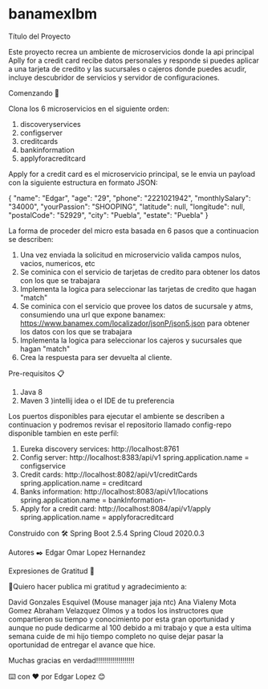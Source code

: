 # banamexIbm

Título del Proyecto

Este proyecto recrea un ambiente de microservicios donde la api principal Aplly for a credit card recibe datos personales y responde si puedes aplicar a una tarjeta de credito y las sucursales o cajeros donde puedes acudir, incluye descubridor de servicios y servidor de configuraciones.

Comenzando 🚀

Clona los 6 microservicios en el siguiente orden:

1) discoveryservices
2) configserver
3) creditcards
4) bankinformation
5) applyforacreditcard

Apply for a credit card es el microservicio principal, se le envia un payload con la siguiente estructura en formato JSON:

{
    "name": "Edgar",
    "age": "29",
    "phone": "2221021942",
    "monthlySalary": "34000",
    "yourPassion": "SHOOPING",
    "latitude": null,
    "longitude": null,
    "postalCode": "52929",
    "city": "Puebla",
    "estate": "Puebla"
}

La forma de proceder del micro esta basada en 6 pasos que a continuacion se describen:

1) Una vez enviada la solicitud en microservicio valida campos nulos, vacios, numericos, etc 
2) Se cominica con el servicio de tarjetas de credito para obtener los datos con los que se trabajara
3) Implementa la logica para seleccionar las tarjetas de credito que hagan "match"
4) Se cominica con el servicio que provee los datos de sucursale y atms, consumiendo una url que expone banamex: https://www.banamex.com/localizador/jsonP/json5.json para obtener los datos con los que se trabajara
5) Implementa la logica para seleccionar los cajeros y sucursales que hagan "match"
6) Crea la respuesta para ser devuelta al cliente.



Pre-requisitos 📋

1) Java 8
2) Maven
3 )intellij idea o el IDE de tu preferencia


Los puertos disponibles para ejecutar el ambiente se describen a continuacion y podremos revisar el repositorio llamado config-repo disponible tambien en este perfil:

1) Eureka discovery services: http://localhost:8761
2) Config server: http://localhost:8383/api/v1                   spring.application.name = configservice
3) Credit cards: http://localhost:8082/api/v1/creditCards        spring.application.name = creditcard
4) Banks information: http://localhost:8083/api/v1/locations     spring.application.name = bankInformation-
5) Apply for a credit card: http://localhost:8084/api/v1/apply   spring.application.name = applyforacreditcard


Construido con 🛠️
Spring Boot 2.5.4
Spring Cloud 2020.0.3

Autores ✒️
Edgar Omar Lopez Hernandez



Expresiones de Gratitud 🎁

📢Quiero hacer publica mi gratitud y agradecimiento a:

David Gonzales Esquivel (Mouse manager jaja ntc)
Ana Vialeny Mota Gomez
Abraham Velazquez Olmos
y a todos los instructores que compartieron su tiempo y conocimiento por esta gran oportunidad y aunque no pude dedicarme al 100 debido a mi trabajo y que a esta ultima semana cuide de mi hijo tiempo completo no quise dejar pasar la oportunidad de entregar el avance que hice.

Muchas gracias en verdad!!!!!!!!!!!!!!!!!!!

⌨️ con ❤️ por Edgar Lopez 😊
